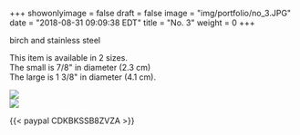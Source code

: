 +++
showonlyimage = false
draft = false
image = "img/portfolio/no_3.JPG"
date = "2018-08-31 09:09:38 EDT"
title = "No. 3"
weight = 0
+++

birch and stainless steel  

<!--more-->
This item is available in 2 sizes.   
The small is 7/8" in diameter (2.3 cm)  
The large is 1 3/8" in diameter (4.1 cm).

![](/img/portfolio/no_3.JPG)  
![](/img/portfolio/no_3_b.jpg)

{{< paypal CDKBKSSB8ZVZA >}}